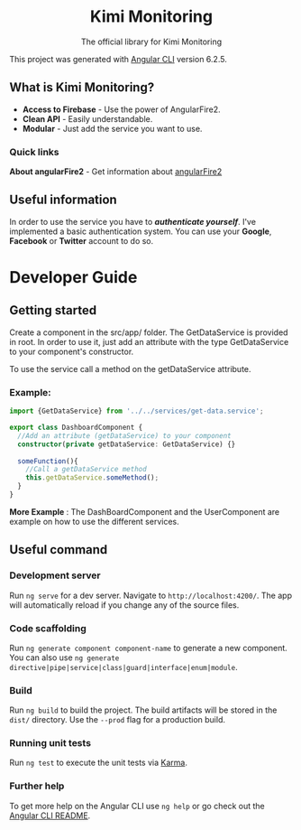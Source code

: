<p align="center">
  <h1 align="center">Kimi Monitoring</h1>
  <p align="center">The official library for Kimi Monitoring</p>
</p>


This project was generated with [Angular CLI](https://github.com/angular/angular-cli) version 6.2.5.


## What is Kimi Monitoring?

- **Access to Firebase** - Use the power of AngularFire2.
- **Clean API** - Easily understandable.
- **Modular** - Just add the service you want to use.


### Quick links

**About angularFire2** - Get information about [angularFire2](https://github.com/angular/angularfire2)

## Useful information

In order to use the service you have to ___authenticate yourself___.
I've implemented a basic authentication system.
You can use your **Google**, **Facebook** or **Twitter** account to do so.

# Developer Guide

## Getting started

Create a component in the src/app/ folder.
The GetDataService is provided in root. In order to
use it, just add an attribute with the type GetDataService to your component's constructor.

To use the service call a method on the getDataService attribute.

### Example:
```typescript
import {GetDataService} from '../../services/get-data.service';

export class DashboardComponent {
  //Add an attribute (getDataService) to your component
  constructor(private getDataService: GetDataService) {}
  
  someFunction(){
    //Call a getDataService method
    this.getDataService.someMethod();
  }
}
```

**More Example** : The DashBoardComponent and the UserComponent are example on how to use the different services.

## Useful command
### Development server

Run `ng serve` for a dev server. Navigate to `http://localhost:4200/`. The app will automatically reload if you change any of the source files.

### Code scaffolding

Run `ng generate component component-name` to generate a new component. You can also use `ng generate directive|pipe|service|class|guard|interface|enum|module`.

### Build

Run `ng build` to build the project. The build artifacts will be stored in the `dist/` directory. Use the `--prod` flag for a production build.

### Running unit tests

Run `ng test` to execute the unit tests via [Karma](https://karma-runner.github.io).

### Further help

To get more help on the Angular CLI use `ng help` or go check out the [Angular CLI README](https://github.com/angular/angular-cli/blob/master/README.md).
